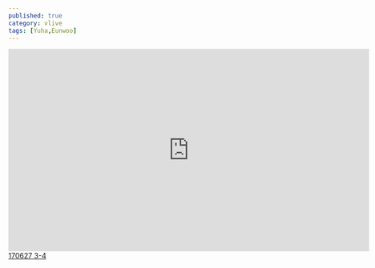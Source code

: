 ```yaml
---
published: true
category: vlive
tags: [Yuha,Eunwoo]
---
```

<iframe src="http://www.vlive.tv/embed/34088" frameborder="no" scrolling="no" marginwidth="0" marginheight="0" WIDTH="720" HEIGHT="405" allowfullscreen></iframe><br /><a href="" target="_blank">170627  3-4</a>